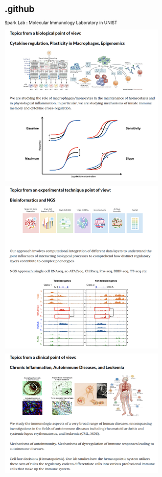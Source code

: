 # .github
Spark Lab : Molecular Immunology Laboratory in UNIST
<p align="center">
<img width="500" src="src/Topic_Spark_LAB_0.png">
</p>

<p align="center">
<img width="500" src="src/Topic_Spark_LAB_1.png">
</p>

<p align="center">
<img width="500" src="src/Topic_Spark_LAB_2.png">
</p>
